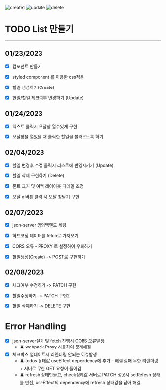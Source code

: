 ![create1](https://user-images.githubusercontent.com/115705457/217782019-b59d5c6b-67dc-41e8-8322-ba87cdbd7a8b.gif)
![update](https://user-images.githubusercontent.com/115705457/217781614-cb249d04-33c4-4e1f-9ded-e60dfd2c5f82.gif)
![delete](https://user-images.githubusercontent.com/115705457/217781638-71c06a86-d3cc-462c-b2ff-de8eb82202cc.gif)


# **TODO List 만들기**

---

## **01/23/2023**

- [x]  컴포넌트 만들기
- [x]  styled component 를 이용한 css적용
- [x]  할일 생성하기(Create)
- [x]  한일/할일 체크여부 변경하기 (Update) ️



## **01/24/2023**

- [x]  텍스트 클릭시 모달창 열수있게 구현
- [x]  모달창을 열었을 때 클릭한 할일을 불러오도록 하기



## **02/04/2023**

- [x]  할일 변경후 수정 클릭시 리스트에 반영시키기 (Update)
- [x]  할일 삭제 구현하기 (Delete)
- [x]  폰트 크기 및 여백 레이아웃 디테일 조정
- [x]  모달 x 버튼 클릭 시 모달 창닫기 구현



## **02/07/2023**

- [x]  json-server 임의백엔드 세팅
- [x]  하드코딩 데이터를 fetch로 가져오기
- [x]  CORS 오류 - PROXY 로 설정하여 우회하기
- [x]  할일생성(Create) -> POST로 구현하기



## **02/08/2023**

- [x]  체크여부 수정하기 -> PATCH 구현
- [x]  할일수정하기 -> PATCH 구현2
- [x]  할일 삭제하기 -> DELETE 구현



# **Error Handling**

- [x]  json-server설치 및 fetch 진행시 CORS 오류발생
    - 🪲 webpack Proxy 사용하여 문제해결
- [x]  체크박스 업데이트시 리렌더링 안되는 이슈발생
    - 🪲 todos 상태값 useEffect dependency에 추가 - 해결 실패
    무한 리렌더링 + 서버로 무한 GET 요청이 들어감
    - 🪲 refresh 상태만들고, check상태값 서버로 PATCH 성공시 setRefesh 상태를 반전, useEffect의 dependency에 refresh 상태값을 담아 해결